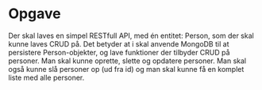 # Opgave

Der skal laves en simpel RESTfull API, med én entitet: Person, som der skal kunne laves CRUD på. Det betyder at i skal anvende MongoDB til at persistere Person-objekter, og lave funktioner der tilbyder CRUD på personer. Man skal kunne oprette, slette og opdatere personer. Man skal også kunne slå personer op (ud fra id) og man skal kunne få en komplet liste med alle personer.